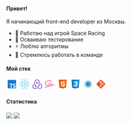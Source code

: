 #### Привет!

Я начинающий front-end developer из Москвы.

- 🔭 Работаю над игрой Space Racing
- 🌱 Осваиваю тестирование
- ⚡ Люблю алгоритмы
- 👯 Стремлюсь работать в команде

#### Мой стек

<img src='./assets/icons/icons8-typescript-30.png'> <img src='./assets/icons/icons8-react-native-30.png'/> <img src='./assets/icons/icons8-redux-30.png' /> <img src='./assets/icons/icons8-sass-30.png' /> <img src='./assets/icons/icons8-html-5-30.png' /> <img src='./assets/icons/icons8-css3-30.png' /> <img src='./assets/icons/icons8-webpack-30.png' /> <img src='./assets/icons/icons8-git-30.png' />

#### Статистика

<a href="https://github.com/anuraghazra/github-readme-stats"><img align="center" src="https://github-readme-stats.vercel.app/api?username=diglibum&layout=compact&hide=contribs,stars&count_private=true" /></a>
<a href="https://github.com/anuraghazra/convoychat"><img align="center" src="https://github-readme-stats.vercel.app/api/top-langs/?username=diglibum&layout=compact" /></a>

<!--
**diglibum/diglibum** is a ✨ _special_ ✨ repository because its `README.md` (this file) appears on your GitHub profile.
Here are some ideas to get you started:
- 🤔 I’m looking for help with ...
- 💬 Ask me about ...
- 📫 How to reach me: ...
- 😄 Pronouns: ...
-->
